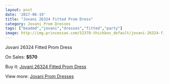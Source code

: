 ```yaml
---
layout: post
date: '2017-06-19'
title: "Jovani 26324 Fitted Prom Dress"
category: Jovani Prom Dresses
tags: ["beaded","jovani","dresses","fitted","party"]
image: http://img.princessan.com/52378-thickbox_default/jovani-26324-fitted-prom-dress.jpg
---
```

Jovani 26324 Fitted Prom Dress

On Sales: **$570**
<a href="https://www.princessan.com/en/jovani-prom-dresses/23607-jovani-26324-fitted-prom-dress.html"><amp-img layout="responsive" width="600" height="600" src="//img.princessan.com/52378-thickbox_default/jovani-26324-fitted-prom-dress.jpg" alt="Jovani 26324 Fitted Prom Dress 0" /></a>
<a href="https://www.princessan.com/en/jovani-prom-dresses/23607-jovani-26324-fitted-prom-dress.html"><amp-img layout="responsive" width="600" height="600" src="//img.princessan.com/52379-thickbox_default/jovani-26324-fitted-prom-dress.jpg" alt="Jovani 26324 Fitted Prom Dress 1" /></a>

Buy it: [Jovani 26324 Fitted Prom Dress](https://www.princessan.com/en/jovani-prom-dresses/23607-jovani-26324-fitted-prom-dress.html "Jovani 26324 Fitted Prom Dress")

View more: [Jovani Prom Dresses](https://www.princessan.com/en/207-jovani-prom-dresses "Jovani Prom Dresses")